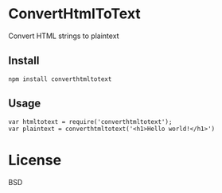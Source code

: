 # ConvertHtmlToText

Convert HTML strings to plaintext

## Install

    npm install converthtmltotext

## Usage

    var htmltotext = require('converthtmltotext');
    var plaintext = converthtmltotext('<h1>Hello world!</h1>')

# License

BSD
